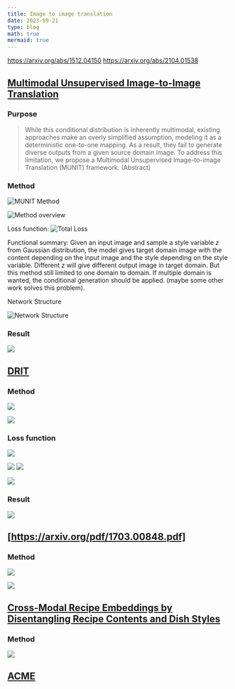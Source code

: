 ```yaml
---
title: Image to image translation
date: 2023-09-21
type: blog
math: true
mermaid: true
---
```


https://arxiv.org/abs/1512.04150
https://arxiv.org/abs/2104.01538



## [Multimodal Unsupervised Image-to-Image Translation](https://arxiv.org/abs/1804.04732)

### Purpose 

> While this conditional distribution is inherently multimodal, existing approaches make an overly simplified assumption, modeling it as a deterministic one-to-one mapping. As a result, they fail to generate diverse outputs from a given source domain image. To address this limitation, we propose a Multimodal Unsupervised Image-to-image Translation (MUNIT) framework. (Abstract)


### Method

![MUNIT Method](https://minio.ggeta.com/blog-public-data/Screenshot%20from%202024-02-22%2013-58-18.png)


![Method overview](https://minio.ggeta.com/blog-public-data/Screenshot%20from%202024-02-22%2014-20-13.png)


Loss function: 
![Total Loss](https://minio.ggeta.com/blog-public-data/Screenshot%20from%202024-02-22%2014-22-35.png)



Functional summary: Given an input image and sample a style variable $z$ from Gaussian distribution, the model gives target domain image with the content depending on the input image and the style depending on the style variable. Different $z$ will give different output image in target domain. But this method still limited to one domain to domain. If multiple domain is wanted, the conditional generation should be applied. (maybe some other work solves this problem).

Network Structure

![Network Structure](https://minio.ggeta.com/blog-public-data/Screenshot%20from%202024-02-22%2014-24-35.png)


### Result

![](https://minio.ggeta.com/blog-public-data/Screenshot%20from%202024-02-22%2014-26-09.png)



## [DRIT](https://arxiv.org/abs/1808.00948)

### Method
![](https://minio.ggeta.com/blog-public-data/Screenshot%20from%202024-02-22%2015-07-48.png)



![](https://minio.ggeta.com/blog-public-data/Screenshot%20from%202024-02-22%2015-10-38.png)

### Loss function
![](https://minio.ggeta.com/blog-public-data/Screenshot%20from%202024-02-22%2015-29-33.png)

![](https://minio.ggeta.com/blog-public-data/Screenshot%20from%202024-02-22%2015-31-21.png)
![](https://minio.ggeta.com/blog-public-data/Screenshot%20from%202024-02-22%2015-32-24.png)

![](https://minio.ggeta.com/blog-public-data/Screenshot%20from%202024-02-22%2015-37-05.png)

### Result 
![](https://minio.ggeta.com/blog-public-data/Screenshot%20from%202024-02-22%2015-39-40.png)

## [https://arxiv.org/pdf/1703.00848.pdf]



### Method 

![](https://minio.ggeta.com/blog-public-data/Screenshot%20from%202024-02-22%2015-58-14.png)

![](https://minio.ggeta.com/blog-public-data/Screenshot%20from%202024-02-22%2016-00-47.png)



## [Cross-Modal Recipe Embeddings by Disentangling Recipe Contents and Dish Styles](https://mm.cs.uec.ac.jp/pub/conf21/211021sugiyama_0.pdf)


### Method

![](https://minio.ggeta.com/blog-public-data/Screenshot%20from%202024-02-22%2016-05-53.png)




## [ACME](https://arxiv.org/abs/1905.01273)